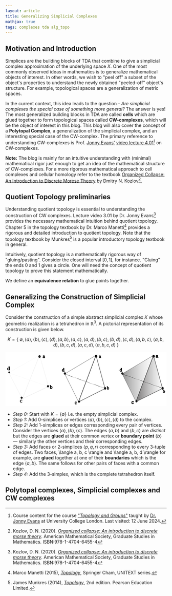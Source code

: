 ```yaml
---
layout: article
title: Generalizing Simplicial Complexes 
mathjax: true
tags: complexes tda alg_topo
---
```


## Motivation and Introduction
Simplices are the building blocks of TDA that combine to give a simplicial complex approximation of the underlying space $X$. One of the most commonly observed ideas in mathematics is to generalize mathematical objects of interest. In other words, we wish to "peel off" a subset of the object's properties to understand the newly obtained "peeled-off" object's structure. For example, topological spaces are a generalization of metric spaces. 

In the current context, this idea leads to the question - *Are simplicial complexes the special case of something more general?* The answer is yes! The most generalized building blocks in TDA are called **cells** which are glued together to form topological spaces called **CW-complexes**, which will be the object of interest in this blog. This blog will also cover the concept of a **Polytopal Complex**, a generalization of the simplicial complex, and an interesting special case of the CW-complex. The primary reference to understanding CW-complexes is Prof. [Jonny Evans'](http://jde27.uk/) [video lecture 4.01](https://www.homepages.ucl.ac.uk/~ucahjde/tg/html/cw-01.html)[^1] on CW-complexes.

**Note:** The blog is mainly for an intuitive understanding with (minimal) mathematical rigor just enough to get an idea of the mathematical structure of CW-complexes. For a more rigorous mathematical approach to cell complexes and cellular homology refer to the textbook [Organized Collapse: An Introduction to Discrete Morese Theory](https://www.maa.org/press/maa-reviews/organized-collapse-an-introduction-to-discrete-morse-theory) by Dmitry N. Kozlov[^2].

## Quotient Topology preliminaries
Understanding quotient topology is essential to understanding the construction of CW complexes. Lecture video 3.01 by Dr. Jonny Evans[^2] provides the necessary mathematical intuition behind quotient topology. Chapter 5 in the topology textbook by Dr. Marco Manetti[^3] provides a rigorous and detailed introduction to quotient topology. Note that the topology textbook by Munkres[^4] is a popular introductory topology textbook in general.

Intuitively, quotient topology is a mathematically rigorous way of "gluing/pasting". Consider the closed interval $[0,1]$, for instance. "Gluing" the ends $0$ and $1$ gives a circle. One will need the concept of quotient topology to prove this statement mathematically. 

We define an **equivalence relation** to glue points together. 


## Generalizing the Construction of Simplicial Complex
Consider the construction of a simple abstract simplicial complex $K$ whose geometric realization is a tetrahedron in $\mathbb{R}^3$. A pictorial representation of its construction is given below.

 $$
 K = \left \lbrace \  \emptyset, \langle a \rangle, \langle b \rangle, \langle c \rangle, \langle d \rangle, \langle a,b \rangle, \langle a,c \rangle, \langle a,d \rangle, \langle b,c \rangle, \langle b,d \rangle, \langle c,d \rangle, \langle a,b,c \rangle, \langle a,b,d \rangle, \langle b,c,d \rangle, \langle a,c,d \rangle, \langle a,b,c,d \rangle  \ \right \rbrace
 $$

![tetrahedron](/images/drawing_tetra_2.svg)

* *Step 0:* Start with $K = \{ \emptyset \}$ i.e. the empty simplicial complex.
* *Step 1:* Add 0-simplices or vertices $\langle a \rangle, \langle b \rangle, \langle c \rangle, \langle d \rangle$ to the complex.
* *Step 2:* Add $1$-simplices or edges corresponding every pair of vertices. Consider the vertices $\langle a \rangle, \langle b \rangle, \langle c \rangle$. The edges $\langle a,b \rangle$ and $\langle b,c \rangle$ are *distinct* but the edges are **glued** at their common vertex or **boundary point** $\langle b \rangle$ — similarly the other vertices and their corresponding edges.
* *Step 3:* Add faces or 2-simplices $\langle p, q, r \rangle$ corresponding to every $3$-tuple of edges. Two faces, \langle a, b, c \rangle and \langle a, b, d \rangle for example, are **glued** together at one of their **boundaries** which is the edge $\langle a, b \rangle$. The same follows for other pairs of faces with a common edge.
* *Step 4:* Add the 3-simplex, which is the complete tetrahedron itself.


## Polytopal complexes, Simplicial complexes and CW complexes



[^1]: Course content for the course ["_Topology and Groups_"](https://www.homepages.ucl.ac.uk/~ucahjde/tg/html/index.html) taught by [Dr. Jonny Evans](https://www.homepages.ucl.ac.uk/~ucahjde/tg/html/index.html) at University College London. Last visited: 12 June 2024.
[^2]: Kozlov, D. N. (2020). [_Organized collapse: An introduction to discrete morse theory_](https://maa.org/press/maa-reviews/organized-collapse-an-introduction-to-discrete-morse-theory). American Mathematical Society, Graduate Studies in Mathematics. ISBN:978-1-4704-6455-4
[^3]: Marco Manetti (2015), [_Topology_](https://doi.org/10.1007/978-3-319-16958-3), Springer Cham, UNITEXT series.
[^4]: James Munkres (2014), [_Topology_](https://people.math.ethz.ch/~dkosanovic/24-FS/Munkres-Topology.pdf), 2nd edition. Pearson Education Limited.


